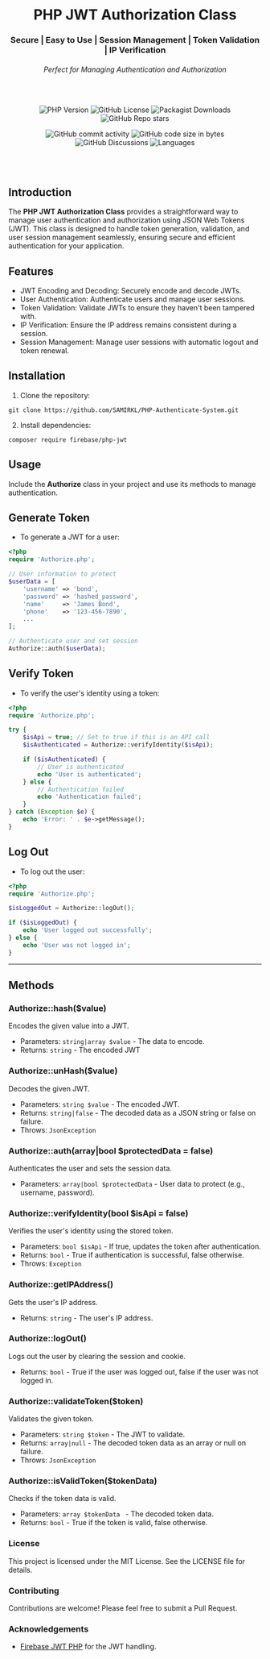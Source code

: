 <div align="center" style="text-align: center">

# PHP JWT Authorization Class
### Secure | Easy to Use | Session Management | Token Validation | IP Verification
###### Perfect for Managing Authentication and Authorization
</div>
<br />
<div align="center" style="text-align: center">

![PHP Version](https://img.shields.io/badge/php-^7.4%20|%20^8.0-blue?style=for-the-badge&color=%388E3C)
![GitHub License](https://img.shields.io/github/license/SAMIRKL/PHP-Authenticate-System?style=for-the-badge&color=%388E3C)
![Packagist Downloads](https://img.shields.io/packagist/dt/SAMIRKL/PHP-Authenticate-System?style=for-the-badge&color=%388E3C)
![GitHub Repo stars](https://img.shields.io/github/stars/SAMIRKL/PHP-Authenticate-System?style=for-the-badge&color=%388E3C)

</div>

<div align="center" style="text-align: center">

![GitHub commit activity](https://img.shields.io/github/commit-activity/t/SAMIRKL/PHP-Authenticate-System?style=for-the-badge&color=%23303F9F)
![GitHub code size in bytes](https://img.shields.io/github/languages/code-size/SAMIRKL/PHP-Authenticate-System?style=for-the-badge&color=%23303F9F)
![GitHub Discussions](https://img.shields.io/github/discussions/SAMIRKL/PHP-Authenticate-System?style=for-the-badge&color=%23303F9F)
![Languages](https://img.shields.io/badge/01-languages?label=languages&style=for-the-badge&color=%23303F9F)

</div>

<br />
<br />

## Introduction

The **PHP JWT Authorization Class** provides a straightforward way to manage user authentication and authorization using JSON Web Tokens (JWT). This class is designed to handle token generation, validation, and user session management seamlessly, ensuring secure and efficient authentication for your application.

## Features
- JWT Encoding and Decoding: Securely encode and decode JWTs.
- User Authentication: Authenticate users and manage user sessions.
- Token Validation: Validate JWTs to ensure they haven't been tampered with.
- IP Verification: Ensure the IP address remains consistent during a session.
- Session Management: Manage user sessions with automatic logout and token renewal.

## Installation
1. Clone the repository:
```
git clone https://github.com/SAMIRKL/PHP-Authenticate-System.git
```
2. Install dependencies:
```
composer require firebase/php-jwt
```
## Usage
Include the **Authorize** class in your project and use its methods to manage authentication.
## Generate Token
- To generate a JWT for a user:
```php
<?php
require 'Authorize.php';

// User information to protect
$userData = [
    'username' => 'bond',
    'password' => 'hashed_password',
    'name'     => 'James Bond',
    'phone'    => '123-456-7890',
    ...
];

// Authenticate user and set session
Authorize::auth($userData);
```
## Verify Token
- To verify the user's identity using a token:
```php
<?php
require 'Authorize.php';

try {
    $isApi = true; // Set to true if this is an API call
    $isAuthenticated = Authorize::verifyIdentity($isApi);

    if ($isAuthenticated) {
        // User is authenticated
        echo 'User is authenticated';
    } else {
        // Authentication failed
        echo 'Authentication failed';
    }
} catch (Exception $e) {
    echo 'Error: ' . $e->getMessage();
}

```
## Log Out
- To log out the user:
```php
<?php
require 'Authorize.php';

$isLoggedOut = Authorize::logOut();

if ($isLoggedOut) {
    echo 'User logged out successfully';
} else {
    echo 'User was not logged in';
}

```
---
## Methods
### Authorize::hash($value)
Encodes the given value into a JWT.
- Parameters: `string|array $value` - The data to encode.
- Returns: `string` - The encoded JWT
### Authorize::unHash($value)
Decodes the given JWT.
- Parameters: `string $value` - The encoded JWT.
- Returns: `string|false` - The decoded data as a JSON string or false on failure.
- Throws: `JsonException`
### Authorize::auth(array|bool $protectedData = false)
Authenticates the user and sets the session data.
- Parameters: `array|bool $protectedData` - User data to protect (e.g., username, password).
### Authorize::verifyIdentity(bool $isApi = false)
Verifies the user's identity using the stored token.
- Parameters: `bool $isApi` - If true, updates the token after authentication.
- Returns: `bool` - True if authentication is successful, false otherwise.
- Throws: `Exception`
### Authorize::getIPAddress()
Gets the user's IP address.
- Returns: `string` - The user's IP address.
### Authorize::logOut()
Logs out the user by clearing the session and cookie.
- Returns: `bool` - True if the user was logged out, false if the user was not logged in.
### Authorize::validateToken($token)
Validates the given token.
- Parameters: `string $token` - The JWT to validate.
- Returns: `array|null` - The decoded token data as an array or null on failure.
- Throws: `JsonException`
### Authorize::isValidToken($tokenData)
Checks if the token data is valid.
- Parameters: `array $tokenData ` - The decoded token data.
- Returns: `bool` - True if the token is valid, false otherwise.
### License
This project is licensed under the MIT License. See the LICENSE file for details.
### Contributing
Contributions are welcome! Please feel free to submit a Pull Request.
### Acknowledgements
- [Firebase JWT PHP](https://github.com/firebase/php-jwt) for the JWT handling.
